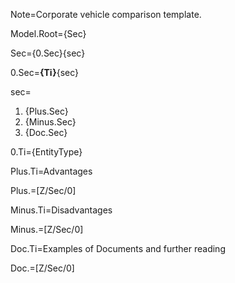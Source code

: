 Note=Corporate vehicle comparison template.

Model.Root={Sec}

Sec={0.Sec}{sec}

0.Sec=<b>{Ti}</b>{sec}

sec=<ol><li>{Plus.Sec}<li>{Minus.Sec}<li>{Doc.Sec}</ol>

0.Ti={EntityType}

Plus.Ti=Advantages

Plus.=[Z/Sec/0]

Minus.Ti=Disadvantages

Minus.=[Z/Sec/0]

Doc.Ti=Examples of Documents and further reading

Doc.=[Z/Sec/0]